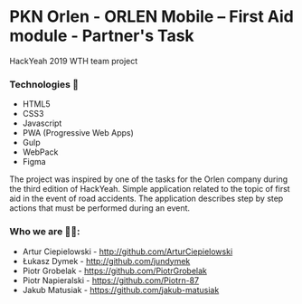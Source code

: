 # PKN Orlen - ORLEN Mobile – First Aid module - Partner's Task
HackYeah 2019 WTH team project

### Technologies 🚀

* HTML5 
* CSS3
* Javascript 
* PWA (Progressive Web Apps)
* Gulp
* WebPack
* Figma

The project was inspired by one of the tasks for the Orlen company during the third edition of HackYeah. Simple application related to the topic of first aid in the event of road accidents.
The application describes step by step actions that must be performed during an event.

### Who we are 👨‍💻:

* Artur Ciepielowski - http://github.com/ArturCiepielowski
* Łukasz Dymek - http://github.com/jundymek
* Piotr Grobelak - https://github.com/PiotrGrobelak
* Piotr Napieralski - https://github.com/Piotrn-87
* Jakub Matusiak - https://github.com/jakub-matusiak
